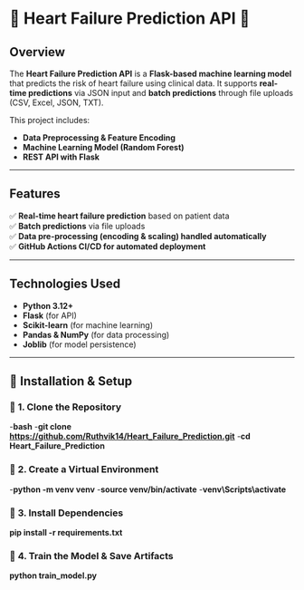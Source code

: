 # 🏥 Heart Failure Prediction API 🚀

##  Overview
The **Heart Failure Prediction API** is a **Flask-based machine learning model** that predicts the risk of heart failure using clinical data. It supports **real-time predictions** via JSON input and **batch predictions** through file uploads (CSV, Excel, JSON, TXT).

This project includes:
- **Data Preprocessing & Feature Encoding**
- **Machine Learning Model (Random Forest)**
- **REST API with Flask**

---

## Features
✅ **Real-time heart failure prediction** based on patient data  
✅ **Batch predictions** via file uploads  
✅ **Data pre-processing (encoding & scaling) handled automatically**  
✅ **GitHub Actions CI/CD for automated deployment**  

---

##  Technologies Used
- **Python 3.12+**
- **Flask** (for API)
- **Scikit-learn** (for machine learning)
- **Pandas & NumPy** (for data processing)
- **Joblib** (for model persistence)

---

## 📌 Installation & Setup
### 🔹 **1. Clone the Repository**
-**bash**
-**git clone https://github.com/Ruthvik14/Heart_Failure_Prediction.git**
-**cd Heart_Failure_Prediction**

### 🔹 **2. Create a Virtual Environment**
-**python -m venv venv**
-**source venv/bin/activate**
-**venv\Scripts\activate**

 ### 🔹 **3. Install Dependencies**
**pip install -r requirements.txt**

### 🔹 **4. Train the Model & Save Artifacts**
**python train_model.py**
